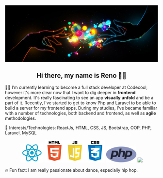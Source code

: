 <p align="center"><img src="github-cover.jpg"></p>

<h2 align="center">Hi there, my name is Reno 👋🏼</h2>

✍🏼 I’m currently learning to become a full stack developer at Codecool, however it's more clear now that I want to dig deeper in **frontend** development. It's really fascinating to see an app **visually unfold** and be a part of it. Recently, I've started to get to know Php and Laravel to be able to build a server for my frontend apps. During my studies, I've became familiar with a number of technologies, both backend and frontend, as well as **agile** methodologies. 

💚 Interests/Technologies: ReactJs, HTML, CSS, JS, Bootstrap, OOP, PHP, Laravel, MySQL

<p align="center">
  <img src="react-logo.png" width="75">
  <img src="html-css-js.png" width="200">
  <img src="php.png" width="100">
  <img src="https://raw.githubusercontent.com/laravel/art/master/logo-lockup/5%20SVG/2%20CMYK/1%20Full%20Color/laravel-logolockup-cmyk-red.svg" width="200">
</p>

🔥 Fun fact: I am really passionate about dance, especially hip hop.

